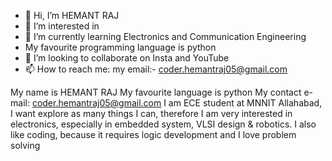 - 👋 Hi, I’m HEMANT RAJ
- 👀 I’m interested in 
- 🌱 I’m currently learning Electronics and Communication Engineering
-    My favourite programming language is python
- 💞️ I’m looking to collaborate on Insta and YouTube
- 📫 How to reach me: my email:- coder.hemantraj05@gmail.com

My name is HEMANT RAJ My favourite language is python 
My contact e-mail: coder.hemantraj05@gmail.com 
I am ECE student at MNNIT Allahabad, I want explore as many things I can, therefore I am very interested in electronics,
especially in embedded system, VLSI design & robotics. I also like coding, because it requires logic development and I love problem solving
